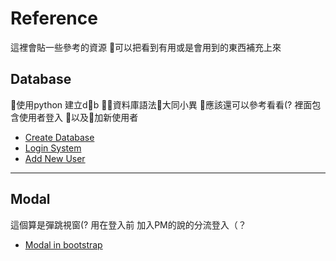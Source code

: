 # Reference

這裡會貼一些參考的資源
可以把看到有用或是會用到的東西補充上來

## Database

使用python 建立db
資料庫語法大同小異 應該還可以參考看看(?
裡面包含使用者登入 以及加新使用者

* [Create Database](https://www.youtube.com/watch?v=QOUJEcphpyI)
* [Login System](https://www.youtube.com/watch?v=ngynJQ0iVwM&t)
* [Add New User](https://www.youtube.com/watch?v=NKHUPhfBaW0&)

---

## Modal

這個算是彈跳視窗(?
用在登入前 加入PM的說的分流登入（？

* [Modal in bootstrap](https://getbootstrap.com/docs/4.1/components/modal/)